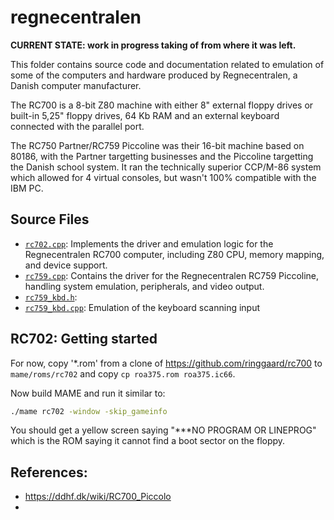 # regnecentralen

**CURRENT STATE: work in progress taking of from where it was left.**

This folder contains source code and documentation related to emulation of some of the computers and hardware produced by Regnecentralen, a Danish computer manufacturer. 

The RC700 is a 8-bit Z80 machine with either 8" external floppy drives or built-in 5,25" floppy drives, 64 Kb RAM and an external keyboard connected with the parallel port.

The RC750 Partner/RC759 Piccoline was their 16-bit machine based on 80186, with the Partner targetting businesses and the Piccoline targetting the Danish school system.  It ran the technically superior CCP/M-86 system which allowed for 4 virtual consoles, but wasn't 100% compatible with the IBM PC.

## Source Files

- [`rc702.cpp`](rc702.cpp): Implements the driver and emulation logic for the Regnecentralen RC700 computer, including Z80 CPU, memory mapping, and device support.
- [`rc759.cpp`](rc759.cpp): Contains the driver for the Regnecentralen RC759 Piccoline, handling system emulation, peripherals, and video output.
- [`rc759_kbd.h`](rc759_kbd.h):  
- [`rc759_kbd.cpp`](rc759_kbd.cpp): Emulation of the keyboard scanning input

## RC702: Getting started

For now, copy '*.rom' from a clone of https://github.com/ringgaard/rc700 to `mame/roms/rc702` and copy `cp roa375.rom roa375.ic66`.

Now build MAME and run it similar to:

```sh
./mame rc702 -window -skip_gameinfo 
```

You should get a yellow screen saying "***NO PROGRAM OR LINEPROG" which is the ROM saying it cannot find a boot sector on the floppy.


## References:

* https://ddhf.dk/wiki/RC700_Piccolo
* 